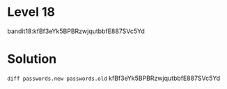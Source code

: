 # Level 18

bandit18:kfBf3eYk5BPBRzwjqutbbfE887SVc5Yd

# Solution

`diff passwords.new passwords.old`
kfBf3eYk5BPBRzwjqutbbfE887SVc5Yd